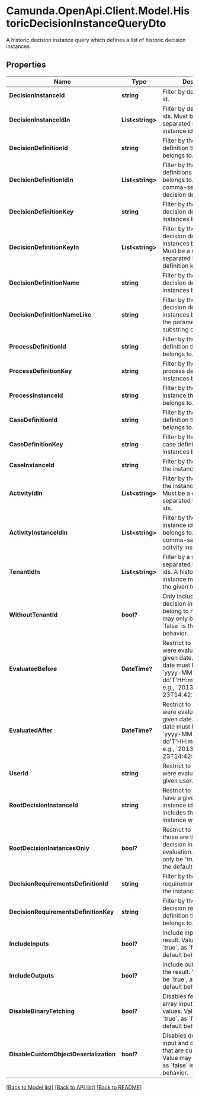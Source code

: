 # Camunda.OpenApi.Client.Model.HistoricDecisionInstanceQueryDto
A historic decision instance query which defines a list of historic decision instances

## Properties

Name | Type | Description | Notes
------------ | ------------- | ------------- | -------------
**DecisionInstanceId** | **string** | Filter by decision instance id. | [optional] 
**DecisionInstanceIdIn** | **List&lt;string&gt;** | Filter by decision instance ids. Must be a comma-separated list of decision instance ids. | [optional] 
**DecisionDefinitionId** | **string** | Filter by the decision definition the instances belongs to. | [optional] 
**DecisionDefinitionIdIn** | **List&lt;string&gt;** | Filter by the decision definitions the instances belongs to. Must be a comma-separated list of decision definition ids. | [optional] 
**DecisionDefinitionKey** | **string** | Filter by the key of the decision definition the instances belongs to. | [optional] 
**DecisionDefinitionKeyIn** | **List&lt;string&gt;** | Filter by the keys of the decision definition the instances belongs to. Must be a comma- separated list of decision definition keys. | [optional] 
**DecisionDefinitionName** | **string** | Filter by the name of the decision definition the instances belongs to. | [optional] 
**DecisionDefinitionNameLike** | **string** | Filter by the name of the decision definition the instances belongs to, that the parameter is a substring of. | [optional] 
**ProcessDefinitionId** | **string** | Filter by the process definition the instances belongs to. | [optional] 
**ProcessDefinitionKey** | **string** | Filter by the key of the process definition the instances belongs to. | [optional] 
**ProcessInstanceId** | **string** | Filter by the process instance the instances belongs to. | [optional] 
**CaseDefinitionId** | **string** | Filter by the case definition the instances belongs to. | [optional] 
**CaseDefinitionKey** | **string** | Filter by the key of the case definition the instances belongs to. | [optional] 
**CaseInstanceId** | **string** | Filter by the case instance the instances belongs to. | [optional] 
**ActivityIdIn** | **List&lt;string&gt;** | Filter by the activity ids the instances belongs to. Must be a comma-separated list of acitvity ids. | [optional] 
**ActivityInstanceIdIn** | **List&lt;string&gt;** | Filter by the activity instance ids the instances belongs to. Must be a comma-separated list of acitvity instance ids. | [optional] 
**TenantIdIn** | **List&lt;string&gt;** | Filter by a comma-separated list of tenant ids. A historic decision instance must have one of the given tenant ids. | [optional] 
**WithoutTenantId** | **bool?** | Only include historic decision instances that belong to no tenant. Value may only be &#x60;true&#x60;, as &#x60;false&#x60; is the default behavior. | [optional] 
**EvaluatedBefore** | **DateTime?** | Restrict to instances that were evaluated before the given date. By [default](https://docs.camunda.org/manual/7.17/reference/rest/overview/date-format/), the date must have the format &#x60;yyyy-MM- dd&#39;T&#39;HH:mm:ss.SSSZ&#x60;, e.g., &#x60;2013-01-23T14:42:45.000+0200&#x60;. | [optional] 
**EvaluatedAfter** | **DateTime?** | Restrict to instances that were evaluated after the given date. By [default](https://docs.camunda.org/manual/7.17/reference/rest/overview/date-format/), the date must have the format &#x60;yyyy-MM- dd&#39;T&#39;HH:mm:ss.SSSZ&#x60;, e.g., &#x60;2013-01-23T14:42:45.000+0200&#x60;. | [optional] 
**UserId** | **string** | Restrict to instances that were evaluated by the given user. | [optional] 
**RootDecisionInstanceId** | **string** | Restrict to instances that have a given root decision instance id. This also includes the decision instance with the given id. | [optional] 
**RootDecisionInstancesOnly** | **bool?** | Restrict to instances those are the root decision instance of an evaluation. Value may only be &#x60;true&#x60;, as &#x60;false&#x60; is the default behavior. | [optional] 
**DecisionRequirementsDefinitionId** | **string** | Filter by the decision requirements definition the instances belongs to. | [optional] 
**DecisionRequirementsDefinitionKey** | **string** | Filter by the key of the decision requirements definition the instances belongs to. | [optional] 
**IncludeInputs** | **bool?** | Include input values in the result. Value may only be &#x60;true&#x60;, as &#x60;false&#x60; is the default behavior. | [optional] 
**IncludeOutputs** | **bool?** | Include output values in the result. Value may only be &#x60;true&#x60;, as &#x60;false&#x60; is the default behavior. | [optional] 
**DisableBinaryFetching** | **bool?** | Disables fetching of byte array input and output values. Value may only be &#x60;true&#x60;, as &#x60;false&#x60; is the default behavior. | [optional] 
**DisableCustomObjectDeserialization** | **bool?** | Disables deserialization of input and output values that are custom objects. Value may only be &#x60;true&#x60;, as &#x60;false&#x60; is the default behavior. | [optional] 

[[Back to Model list]](../README.md#documentation-for-models) [[Back to API list]](../README.md#documentation-for-api-endpoints) [[Back to README]](../README.md)

